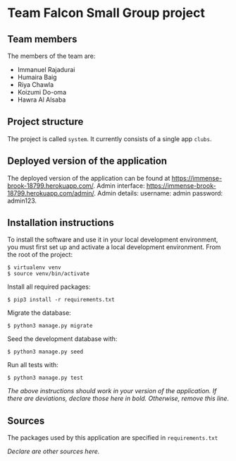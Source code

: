 # Team Falcon Small Group project

## Team members
The members of the team are:
- Immanuel Rajadurai 
- Humaira Baig
- Riya Chawla
- Koizumi Do-oma
- Hawra Al Alsaba

## Project structure
The project is called `system`.  It currently consists of a single app `clubs`.

## Deployed version of the application
The deployed version of the application can be found at https://immense-brook-18799.herokuapp.com/. Admin interface: https://immense-brook-18799.herokuapp.com/admin/. Admin details: username: admin password: admin123.

## Installation instructions
To install the software and use it in your local development environment, you must first set up and activate a local development environment.  From the root of the project:

```
$ virtualenv venv
$ source venv/bin/activate
```

Install all required packages:

```
$ pip3 install -r requirements.txt
```

Migrate the database:

```
$ python3 manage.py migrate
```

Seed the development database with:

```
$ python3 manage.py seed
```

Run all tests with:
```
$ python3 manage.py test
```

*The above instructions should work in your version of the application.  If there are deviations, declare those here in bold.  Otherwise, remove this line.*

## Sources
The packages used by this application are specified in `requirements.txt`

*Declare are other sources here.*

